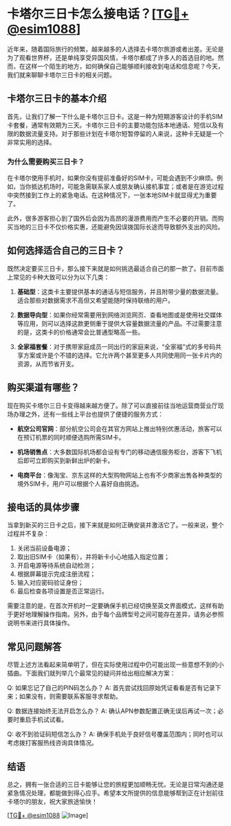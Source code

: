 # 卡塔尔三日卡怎么接电话？[[TG💪+ @esim1088](https://t.me/s/esim1088)]

近年来，随着国际旅行的频繁，越来越多的人选择去卡塔尔旅游或者出差。无论是为了观看世界杯，还是单纯享受异国风情，卡塔尔都成了许多人的首选目的地。然而，在这样一个陌生的地方，如何确保自己能够顺利接收到电话和信息呢？今天，我们就来聊聊卡塔尔三日卡的相关问题。

## 卡塔尔三日卡的基本介绍

首先，让我们了解一下什么是卡塔尔三日卡。这是一种为短期游客设计的手机SIM卡套餐，通常有效期为三天。卡塔尔三日卡的主要功能包括本地通话、短信以及有限的数据流量支持。对于那些计划在卡塔尔短暂停留的人来说，这种卡无疑是一个非常实用的选择。

### 为什么需要购买三日卡？

在卡塔尔使用手机时，如果你没有提前准备好的SIM卡，可能会遇到不少麻烦。例如，当你抵达机场时，可能急需联系家人或朋友确认接机事宜；或者是在游览过程中突然接到工作上的紧急电话。在这种情况下，一张本地SIM卡就显得尤为重要了。

此外，很多游客担心到了国外后会因为高昂的漫游费用而产生不必要的开销。而购买当地的三日卡不仅价格实惠，还能避免因误拨国际长途而导致额外支出的风险。

## 如何选择适合自己的三日卡？

既然决定要买三日卡，那么接下来就是如何挑选最适合自己的那一款了。目前市面上常见的卡种大致可以分为以下几类：

1. **基础型**：这类卡主要提供基本的通话与短信服务，并且附带少量的数据流量。适合那些对数据需求不高但又希望能随时保持联络的用户。
   
2. **数据导向型**：如果你经常需要用到网络浏览网页、查看地图或是使用社交媒体等应用，则可以选择这款更侧重于提供大容量数据流量的产品。不过需要注意的是，这类卡的价格通常会比普通型略高一些。

3. **全家福套餐**：对于携带家庭成员一同出行的家庭来说，“全家福”式的多号码共享方案或许是个不错的选择。它允许两个甚至更多人共同使用同一张卡片内的资源，从而节省开支。

## 购买渠道有哪些？

现在购买卡塔尔三日卡变得越来越方便了。除了可以直接前往当地运营商营业厅现场办理之外，还有一些线上平台也提供了便捷的服务方式：

- **航空公司官网**：部分航空公司会在其官方网站上推出特别优惠活动，旅客可以在预订机票的同时顺便选购所需SIM卡。
  
- **机场销售点**：大多数国际机场都会设有专门的移动通信服务柜台，游客下飞机后即可立即购买到新鲜出炉的新卡。
  
- **电商平台**：像淘宝、京东这样的大型购物网站上也有不少商家出售各种类型的境外SIM卡，用户可以根据个人喜好自由挑选。

## 接电话的具体步骤

当拿到新买的三日卡之后，接下来就是如何正确安装并激活它了。一般来说，整个过程并不复杂：

1. 关闭当前设备电源；
2. 取出旧SIM卡（如果有），并将新卡小心地插入指定位置；
3. 开启电源等待系统自动检测；
4. 根据屏幕提示完成注册流程；
5. 输入对应密码验证身份；
6. 最后检查各项设置是否正常运行。

需要注意的是，在首次开机时一定要确保手机已经切换至英文界面模式，这样有助于更好地理解操作指南。另外，由于每个品牌型号之间可能存在差异，请务必参照说明书来进行具体操作。

## 常见问题解答

尽管上述方法看起来简单明了，但在实际使用过程中仍可能出现一些意想不到的小插曲。下面我们就列举几个最常见的疑问并给出相应解决方案：

Q: 如果忘记了自己的PIN码怎么办？
A: 首先尝试找回原始凭证看看是否有记录下来；如果没有，则需要联系客服寻求帮助。

Q: 数据连接始终无法开启怎么办？
A: 确认APN参数配置正确无误后再试一次；必要时重启手机试试看。

Q: 收不到验证码短信怎么办？
A: 确保手机处于良好信号覆盖范围内；同时也可以考虑拨打客服热线咨询具体情况。

## 结语

总之，拥有一张合适的三日卡能够让您的旅程更加顺畅无忧。无论是日常沟通还是紧急情况处理，都能做到得心应手。希望本文所提供的信息能够帮到正在计划前往卡塔尔的朋友，祝大家旅途愉快！

[[TG💪+ @esim1088](https://t.me/s/esim1088) ![Image](https://i.postimg.cc/4NQfJmqS/Snipaste-2025-05-13-00-14-12.png)]